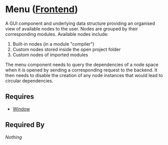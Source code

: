 # Menu ([Frontend](../frontend.md))

A GUI component and underlying data structure providing an organised view of available nodes to the user. Nodes are grouped by their corresponding modules. Available nodes include:

1. Built-in nodes (in a module "compiler")
2. Custom nodes stored inside the open project folder
3. Custom nodes of imported modules

The menu component needs to query the dependencies of a node space when it is opened by sending a corresponding request to the backend. It then needs to disable the creation of any node instances that would lead to circular dependencies.

## Requires

- [Window](../window/window.md)

## Required By

*Nothing*
